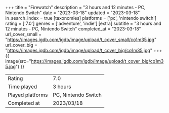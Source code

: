 +++
title = "Firewatch"
description = "3 hours and 12 minutes - PC, Nintendo Switch"
date = "2023-03-18"
updated = "2023-03-18"
in_search_index = true
[taxonomies]
platforms = ['pc', 'nintendo switch']
rating = ['7.0']
genres = ['adventure', 'indie']
[extra]
subtitle = "3 hours and 12 minutes - PC, Nintendo Switch"
completed_at = "2023-03-18"
url_cover_small = "https://images.igdb.com/igdb/image/upload/t_cover_small/co1m35.jpg"
url_cover_big = "https://images.igdb.com/igdb/image/upload/t_cover_big/co1m35.jpg"
+++
{{ image(src="https://images.igdb.com/igdb/image/upload/t_cover_big/co1m35.jpg") }}

|              |            |
| ------------ | ---------- |
| Rating       | 7.0 |
| Time played  | 3 hours |
| Played platforms    | PC, Nintendo Switch |
| Completed at | 2023/03/18 |


